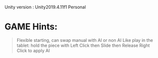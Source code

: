 Unity version : Unity2019.4.11f1 Personal <DX11>

GAME Hints:
===========
> Flexible starting, can swap manual with AI or non AI
> Like play in the tablet: hold the piece with Left Click then Slide then Release
> Right Click to apply AI  
